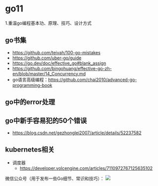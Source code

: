 
# go11
1.重温go编程基本功、原理、技巧、设计方式
## go书集
   - https://github.com/teivah/100-go-mistakes
   - https://github.com/uber-go/guide
   - https://go.dev/doc/effective_go#blank_assign
   - https://github.com/bingohuang/effective-go-zh-en/blob/master/14_Concurrency.md
   - go语言高级编程：https://github.com/chai2010/advanced-go-programming-book
## go中的error处理

## go中新手容易犯的50个错误
   - https://blog.csdn.net/gezhonglei2007/article/details/52237582

## kubernetes相关
  - 调度器
    - https://developer.volcengine.com/articles/7110972767125635102
    
微信公众号（用于发布一些Go细节、常识和技巧）：
![](gopher/%E6%89%93gopher.png?raw=true)
    